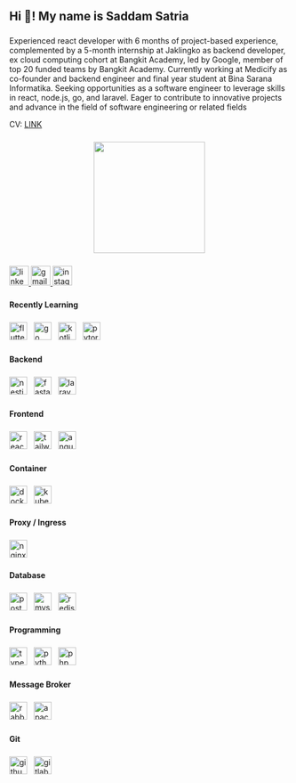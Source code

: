 <h2 align="left">Hi 👋! My name is Saddam Satria</h2>

###

<p align="left">Experienced react developer with 6 months of project-based experience, complemented by a 5-month internship at Jaklingko as backend developer, ex cloud computing cohort at Bangkit Academy, led by Google, member of top 20 funded teams by Bangkit Academy. Currently working at Medicify as co-founder and backend engineer and final year student at Bina Sarana Informatika. Seeking opportunities as a software engineer to leverage skills in react, node.js, go, and laravel. Eager to contribute to innovative projects and advance in the field of software engineering or related fields

CV: <a href="https://drive.google.com/file/d/1s8KXVBv1ZpLwFdOYWJlkPXReDv6sYe-P/view?usp=drive_link">LINK</a>

</p>

###

<div align="center">
  <img height="200" src="https://i.pinimg.com/originals/3d/f0/bf/3df0bf305487fbfca17639acc181efab.gif"  />
</div>

###

<div align="left">
  <a href="https://www.linkedin.com/in/saddam-satria-ardhi-837570170" target="_blank">
    <img src="https://img.shields.io/static/v1?message=LinkedIn&logo=linkedin&label=&color=0077B5&logoColor=white&labelColor=&style=for-the-badge" height="35" alt="linkedin logo"  />
  </a>
  <a href="mailto:karier.saddamsatria@gmail.com" target="_blank">
    <img src="https://img.shields.io/static/v1?message=Gmail&logo=gmail&label=&color=D14836&logoColor=white&labelColor=&style=for-the-badge" height="35" alt="gmail logo"  />
  </a>
  <a href="https://instagram.com/saddamsatria_12" target="_blank">
    <img src="https://img.shields.io/static/v1?message=Instagram&logo=instagram&label=&color=E4405F&logoColor=white&labelColor=&style=for-the-badge" height="35" alt="instagram logo"  />
  </a>
</div>

###

<h4 align="left">Recently Learning</h4>

###

<div align="left">
  <img src="https://skillicons.dev/icons?i=flutter" height="32" alt="flutter logo"  />
  <img width="4" />
  <img src="https://skillicons.dev/icons?i=go" height="32" alt="go logo"  />
  <img width="4" />
  <img src="https://skillicons.dev/icons?i=kotlin" height="32" alt="kotlin logo"  />
  <img width="4" />
  <img src="https://skillicons.dev/icons?i=pytorch" height="32" alt="pytorch logo"  />
</div>

###

<h4 align="left">Backend</h4>

###

<div align="left">
  <img src="https://skillicons.dev/icons?i=nestjs" height="32" alt="nestjs logo"  />
  <img width="4" />
  <img src="https://cdn.simpleicons.org/fastapi/009688" height="32" alt="fastapi logo"  />
  <img width="4" />
  <img src="https://skillicons.dev/icons?i=laravel" height="32" alt="laravel logo"  />
</div>

###

<h4 align="left">Frontend</h4>

###

<div align="left">
  <img src="https://skillicons.dev/icons?i=react" height="32" alt="react logo"  />
  <img width="4" />
  <img src="https://skillicons.dev/icons?i=tailwind" height="32" alt="tailwindcss logo"  />
  <img width="4" />
  <img src="https://skillicons.dev/icons?i=angular" height="32" alt="angularjs logo"  />
</div>

###

<h4 align="left">Container</h4>

###

<div align="left">
  <img src="https://skillicons.dev/icons?i=docker" height="32" alt="docker logo"  />
  <img width="4" />
  <img src="https://skillicons.dev/icons?i=kubernetes" height="32" alt="kubernetes logo"  />
</div>

###

<h4 align="left">Proxy / Ingress</h4>

###

<div align="left">
  <img src="https://cdn.jsdelivr.net/gh/devicons/devicon/icons/nginx/nginx-original.svg" height="32" alt="nginx logo"  />
</div>

###

<h4 align="left">Database</h4>

###

<div align="left">
  <img src="https://skillicons.dev/icons?i=postgres" height="32" alt="postgresql logo"  />
  <img width="4" />
  <img src="https://skillicons.dev/icons?i=mysql" height="32" alt="mysql logo"  />
  <img width="4" />
  <img src="https://skillicons.dev/icons?i=redis" height="32" alt="redis logo"  />
</div>

###

<h4 align="left">Programming</h4>

###

<div align="left">
  <img src="https://skillicons.dev/icons?i=ts" height="32" alt="typescript logo"  />
  <img width="4" />
  <img src="https://skillicons.dev/icons?i=py" height="32" alt="python logo"  />
  <img width="4" />
  <img src="https://skillicons.dev/icons?i=php" height="32" alt="php logo"  />
</div>

###

<h4 align="left">Message Broker</h4>

###

<div align="left">
  <img src="https://skillicons.dev/icons?i=rabbitmq" height="32" alt="rabbitmq logo"  />
  <img width="4" />
  <img src="https://skillicons.dev/icons?i=kafka" height="32" alt="apachekafka logo"  />
</div>

###

<h4 align="left">Git</h4>

###

<div align="left">
  <img src="https://skillicons.dev/icons?i=github" height="32" alt="github logo"  />
  <img width="4" />
  <img src="https://skillicons.dev/icons?i=gitlab" height="32" alt="gitlab logo"  />
</div>

###


###

<br clear="both">
